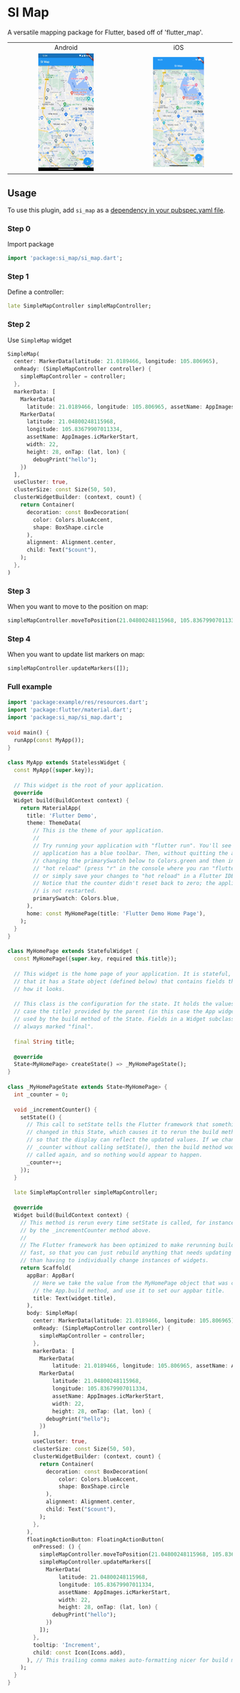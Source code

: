 # SI Map
A versatile mapping package for Flutter, based off of 'flutter_map'.

<table width="100%" cellspacing="0" cellpadding="0" rules="none">
  <tr>
    <td align="center">Android</td>
     <td align="center">iOS</td>
  </tr>
  <tr>
    <td align="center"><img src="doc/screenshots/android.jpg" width="50%"></td>
    <td align="center"><img src="doc/screenshots/ios.png" width="50%"></td>
  </tr>
 </table>

## Usage
To use this plugin, add `si_map` as a [dependency in your pubspec.yaml file](https://flutter.dev/docs/development/packages-and-plugins/using-packages).

### Step 0
Import package
```dart
import 'package:si_map/si_map.dart';
```

### Step 1
Define a controller:
```dart
late SimpleMapController simpleMapController;
```

### Step 2
Use `SimpleMap` widget
```dart
SimpleMap(
  center: MarkerData(latitude: 21.0189466, longitude: 105.806965),
  onReady: (SimpleMapController controller) {
    simpleMapController = controller;
  },
  markerData: [
    MarkerData(
      latitude: 21.0189466, longitude: 105.806965, assetName: AppImages.icMarkerStart, width: 22, height: 28),
    MarkerData(
      latitude: 21.04800248115968,
      longitude: 105.83679907011334,
      assetName: AppImages.icMarkerStart,
      width: 22,
      height: 28, onTap: (lat, lon) {
        debugPrint("hello");
    })
  ],
  useCluster: true,
  clusterSize: const Size(50, 50),
  clusterWidgetBuilder: (context, count) {
    return Container(
      decoration: const BoxDecoration(
        color: Colors.blueAccent,
        shape: BoxShape.circle
      ),
      alignment: Alignment.center,
      child: Text("$count"),
    );
  },
)
```

[comment]: <> (Android                    |  iOS)

[comment]: <> (:-------------------------:|:-------------------------:)

[comment]: <> (![]&#40;https://raw.githubusercontent.com/mobilesi/si_map/task%23update-readme/doc/screenshots/android.jpg&#41;  |  ![]&#40;https://raw.githubusercontent.com/mobilesi/si_map/task%23update-readme/doc/screenshots/ios.png&#41;)

[comment]: <> (<img src="https://raw.githubusercontent.com/mobilesi/si_map/master/doc/screenshots/android.jpg" alt="SIMap - Example Android" width="400" />)

[comment]: <> (<img src="https://raw.githubusercontent.com/mobilesi/si_map/master/doc/screenshots/ios.png" alt="SIMap - Example iOS" width="400" />)

[comment]: <> (<br>)

### Step 3
When you want to move to the position on map:
```dart
simpleMapController.moveToPosition(21.04800248115968, 105.83679907011334);
```

### Step 4
When you want to update list markers on map:
```dart
simpleMapController.updateMarkers([]);
```

### Full example
```dart
import 'package:example/res/resources.dart';
import 'package:flutter/material.dart';
import 'package:si_map/si_map.dart';

void main() {
  runApp(const MyApp());
}

class MyApp extends StatelessWidget {
  const MyApp({super.key});

  // This widget is the root of your application.
  @override
  Widget build(BuildContext context) {
    return MaterialApp(
      title: 'Flutter Demo',
      theme: ThemeData(
        // This is the theme of your application.
        //
        // Try running your application with "flutter run". You'll see the
        // application has a blue toolbar. Then, without quitting the app, try
        // changing the primarySwatch below to Colors.green and then invoke
        // "hot reload" (press "r" in the console where you ran "flutter run",
        // or simply save your changes to "hot reload" in a Flutter IDE).
        // Notice that the counter didn't reset back to zero; the application
        // is not restarted.
        primarySwatch: Colors.blue,
      ),
      home: const MyHomePage(title: 'Flutter Demo Home Page'),
    );
  }
}

class MyHomePage extends StatefulWidget {
  const MyHomePage({super.key, required this.title});

  // This widget is the home page of your application. It is stateful, meaning
  // that it has a State object (defined below) that contains fields that affect
  // how it looks.

  // This class is the configuration for the state. It holds the values (in this
  // case the title) provided by the parent (in this case the App widget) and
  // used by the build method of the State. Fields in a Widget subclass are
  // always marked "final".

  final String title;

  @override
  State<MyHomePage> createState() => _MyHomePageState();
}

class _MyHomePageState extends State<MyHomePage> {
  int _counter = 0;

  void _incrementCounter() {
    setState(() {
      // This call to setState tells the Flutter framework that something has
      // changed in this State, which causes it to rerun the build method below
      // so that the display can reflect the updated values. If we changed
      // _counter without calling setState(), then the build method would not be
      // called again, and so nothing would appear to happen.
      _counter++;
    });
  }

  late SimpleMapController simpleMapController;

  @override
  Widget build(BuildContext context) {
    // This method is rerun every time setState is called, for instance as done
    // by the _incrementCounter method above.
    //
    // The Flutter framework has been optimized to make rerunning build methods
    // fast, so that you can just rebuild anything that needs updating rather
    // than having to individually change instances of widgets.
    return Scaffold(
      appBar: AppBar(
        // Here we take the value from the MyHomePage object that was created by
        // the App.build method, and use it to set our appbar title.
        title: Text(widget.title),
      ),
      body: SimpleMap(
        center: MarkerData(latitude: 21.0189466, longitude: 105.806965),
        onReady: (SimpleMapController controller) {
          simpleMapController = controller;
        },
        markerData: [
          MarkerData(
              latitude: 21.0189466, longitude: 105.806965, assetName: AppImages.icMarkerStart, width: 22, height: 28),
          MarkerData(
              latitude: 21.04800248115968,
              longitude: 105.83679907011334,
              assetName: AppImages.icMarkerStart,
              width: 22,
              height: 28, onTap: (lat, lon) {
            debugPrint("hello");
          })
        ],
        useCluster: true,
        clusterSize: const Size(50, 50),
        clusterWidgetBuilder: (context, count) {
          return Container(
            decoration: const BoxDecoration(
                color: Colors.blueAccent,
                shape: BoxShape.circle
            ),
            alignment: Alignment.center,
            child: Text("$count"),
          );
        },
      ),
      floatingActionButton: FloatingActionButton(
        onPressed: () {
          simpleMapController.moveToPosition(21.04800248115968, 105.83679907011334);
          simpleMapController.updateMarkers([
            MarkerData(
                latitude: 21.04800248115968,
                longitude: 105.83679907011334,
                assetName: AppImages.icMarkerStart,
                width: 22,
                height: 28, onTap: (lat, lon) {
              debugPrint("hello");
            })
          ]);
        },
        tooltip: 'Increment',
        child: const Icon(Icons.add),
      ), // This trailing comma makes auto-formatting nicer for build methods.
    );
  }
}

```